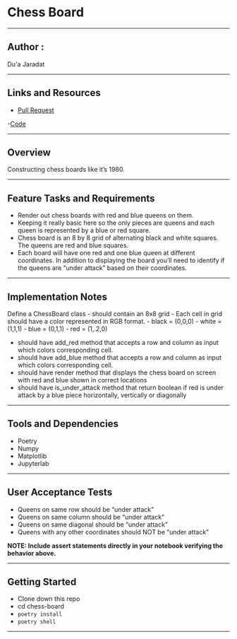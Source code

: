 # Chess Board

---

## Author : 

Du'a Jaradat

---


## Links and Resources

- [Pull Request](https://github.com/duajaradat/chess-board/pull/1)

-[Code](https://github.com/duajaradat/chess-board/blob/chess-board/chess_board.ipynb)

---

## Overview

Constructing chess boards like it’s 1980.

---

## Feature Tasks and Requirements

- Render out chess boards with red and blue queens on them.
- Keeping it really basic here so the only pieces are queens and each queen is represented by a blue or red square.
- Chess board is an 8 by 8 grid of alternating black and white squares. The queens are red and blue squares.
- Each board will have one red and one blue queen at different coordinates. In addition to displaying the board you’ll need to identify if the queens are “under attack” based on their coordinates.

---

## Implementation Notes

Define a ChessBoard class - should contain an 8x8 grid - Each cell in grid should have a color represented in RGB format. - black = (0,0,0) - white = (1,1,1) - blue = (0,1,1) - red = (1,.2,0)

- should have add_red method that accepts a row and column as input which colors corresponding cell.
- should have add_blue method that accepts a row and column as input which colors corresponding cell.
- should have render method that displays the chess board on screen with red and blue shown in correct locations
- should have is_under_attack method that return boolean if red is under attack by a blue piece horizontally, vertically or diagonally

---

## Tools and Dependencies

- Poetry
- Numpy
- Matplotlib
- Jupyterlab

---

## User Acceptance Tests

- Queens on same row should be “under attack”
- Queens on same column should be “under attack”
- Queens on same diagonal should be “under attack”
- Queens with any other coordinates should NOT be “under attack”

**NOTE: Include assert statements directly in your notebook verifying the behavior above.**

---

## Getting Started

- Clone down this repo
- cd chess-board
- `poetry install`
- `poetry shell`



---

